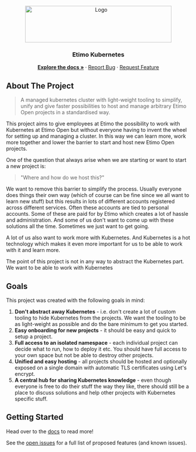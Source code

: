 <div id="top"></div>

<br />
<div align="center">
  <a href="https://github.com/othneildrew/Best-README-Template">
    <img src="https://kubernetes.io/images/nav_logo.svg" alt="Logo" width="400" height="100">
  </a>

  <h3>Etimo Kubernetes</h3>

  <p align="center">
    <a href="https://github.com/Etimo/etimo-kubernetes/docs/README.md"><strong>Explore the docs »</strong></a>
    ·
    <a href="https://github.com/Etimo/etimo-kubernetes/issues">Report Bug</a>
    ·
    <a href="https://github.com/Etimo/etimo-kubernetes/issues">Request Feature</a>
  </p>
</div>

## About The Project

> A managed kubernetes cluster with light-weight tooling to simplify, unify and give faster possibilities to host and manage arbitrary Etimo Open projects in a standardised way.

This project aims to give employees at Etimo the possibility to work with Kubernetes at Etimo Open but without everyone having to invent the wheel for setting up and managing a cluster. In this way we can learn more, work more together and lower the barrier to start and host new Etimo Open projects.

One of the question that always arise when we are starting or want to start a new project is:

> "Where and how do we host this?"

We want to remove this barrier to simplify the process. Usually everyone does things their own way (which of course can be fine since we all want to learn new stuff) but this results in lots of different accounts registered across different services. Often these accounts are tied to personal accounts. Some of these are paid for by Etimo which creates a lot of hassle and administration. And some of us don't want to come up with these solutions all the time. Sometimes we just want to get going.

A lot of us also want to work more with Kubernetes. And Kubernetes is a hot technology which makes it even more important for us to be able to work with it and learn more.

The point of this project is not in any way to abstract the Kubernetes part. We want to be able to work with Kubernetes

## Goals

This project was created with the following goals in mind:

1. **Don't abstract away Kubernetes** - i.e. don't create a lot of custom tooling to hide Kubernetes from the projects. We want the tooling to be as light-weight as possible and do the bare minimum to get you started.
2. **Easy onboarding for new projects** - it should be easy and quick to setup a project.
3. **Full access to an isolated namespace** - each individual project can decide what to run, how to deploy it etc. You should have full access to your own space but not be able to destroy other projects.
4. **Unified and easy hosting** - all projects should be hosted and optionally exposed on a single domain with automatic TLS certificates using Let's encrypt.
5. **A central hub for sharing Kubernetes knowledge** - even though everyone is free to do their stuff the way they like, there should still be a place to discuss solutions and help other projects with Kubernetes specific stuff.

## Getting Started

Head over to the [docs](./docs/README.md) to read more!

See the [open issues](https://github.com/Etimo/etimo-kubernetes/issues) for a full list of proposed features (and known issues).

<!-- # etimo-kubernetes

- Generate certificate signing request (csr) for user
- Approve csr in k8s cluster
- Download certificate
- Create kubeconfig

## How to test emails locally

Gmail, app password etc
https://myaccount.google.com/u/1/apppasswords

TODO:

- doctl save config for clusters from terraform output
- Add RBAC: full admin to namespace and read to everything?
  - per user:
    - admin in namespace
    - read to everything (except other's secrets)
  - per project:
    - admin in namespace (used in ci)
    - read to everything (except other's secrets)
  - should not be able to alter resource quota or namespace itself
- auto handle oauth2-proxy -->
